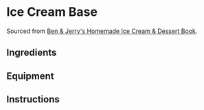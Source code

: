 # Ice Cream Base

Sourced from [Ben & Jerry's Homemade Ice Cream & Dessert Book](https://www.target.com/p/ben-jerry-s-homemade-ice-cream-dessert-book-by-ben-cohen-jerry-greenfield-nancy-stevens-paperback/-/A-11759333).

## Ingredients

## Equipment

## Instructions